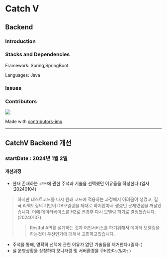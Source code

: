 # Catch V 

## Backend

### Introduction

### Stacks and Dependencies
Framework: Spring,SpringBoot

Languages: Java

### Issues

### Contributors

<!-- Copy-paste in your Readme.md file -->

<a href = "https://github.com/Tanu-N-Prabhu/Python/graphs/contributors">
  <img src = "https://contrib.rocks/image?repo=gangfunction/catchvfrontnext"/>
</a>

Made with [contributors-img](https://contrib.rocks).

---
## CatchV Backend 개선 
### startDate : 2024년 1월 2일
#### 개선과정
- 현재 존재하는 코드에 관한 주석과 기술을 선택했던 이유들을 작성한다.(일자 :20240104)
>   하지만 테스트코드를 다시 원래 코드에 적용하는 과정에서 어려움이 생겼고, 결국 리팩토링의 기반이 DB모델링을 제대로 하지않아서 생겼던 문제였음을 깨달았습니다. 이에 데이터베이스를 H2로 변경후 다시 모델링 하기로 결정했습니다. (20240107)
>> Restful API를 설계하는 것과 어떤서비스를 하기위해서 데이터 모델링을 하는것이 우선인가에 대해서 고민하고있습니다.
- 주석을 통해, 명확히 선택에 관한 이유가 없던 기술들을 제거한다.(일자: )
- 실 운영상황을 상정하여 모니터링 및 서버환경을 구비한다.(일자: )
